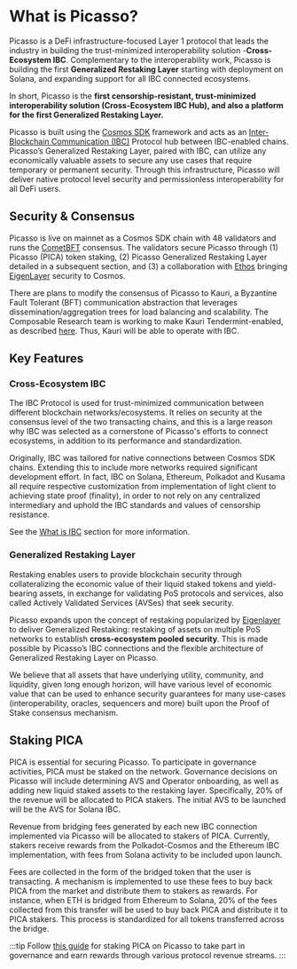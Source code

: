 # What is Picasso?

Picasso is a DeFi infrastructure-focused Layer 1 protocol that leads the industry in building the trust-minimized interoperability solution -**Cross-Ecosystem IBC**. Complementary to the interoperability work, Picasso is building the first **Generalized Restaking Layer** starting with deployment on Solana, and expanding support for all IBC connected ecosystems.

In short, Picasso is the **first censorship-resistant, trust-minimized interoperability solution (Cross-Ecosystem IBC Hub), and also a platform for the first Generalized Restaking Layer.**

Picasso is built using the [Cosmos SDK](https://v1.cosmos.network/sdk) framework and acts as an [Inter-Blockchain Communication (IBC)](https://www.ibcprotocol.dev/) Protocol hub between IBC-enabled chains. Picasso’s Generalized Restaking Layer, paired with IBC, can utilize any economically valuable assets to secure any use cases that require temporary or permanent security. Through this infrastructure, Picasso will deliver native protocol level security and permissionless interoperability for all DeFi users.

## Security & Consensus

Picasso is live on mainnet as a Cosmos SDK chain with 48 validators and runs the [CometBFT](https://cometbft.com/) consensus. The validators secure Picasso through (1) Picasso (PICA) token staking, (2) Picasso Generalized Restaking Layer detailed in a subsequent section, and (3) a collaboration with [Ethos](https://ethosstake.com/) bringing [EigenLayer](https://www.eigenlayer.xyz/) security to Cosmos.

There are plans to modify the consensus of Picasso to Kauri, a Byzantine Fault Tolerant (BFT) communication abstraction that leverages dissemination/aggregation trees for load balancing and scalability. The Composable Research team is working to make Kauri Tendermint-enabled, as described [here](https://research.composable.finance/t/rfp-5-a-fast-consensus-for-cosmos-sdk-chains/304). Thus, Kauri will be able to operate with IBC.

## Key Features

### Cross-Ecosystem IBC 

The IBC Protocol is used for trust-minimized communication between different blockchain networks/ecosystems. It relies on security at the consensus level of the two transacting chains, and this is a large reason why IBC was selected as a cornerstone of Picasso's efforts to connect ecosystems, in addition to its performance and standardization. 

Originally, IBC was tailored for native connections between Cosmos SDK chains. Extending this to include more networks required significant development effort. In fact, IBC on Solana, Ethereum, Polkadot and Kusama all require respective customization from implementation of light client to achieving state proof (finality), in order to not rely on any centralized intermediary and uphold the IBC standards and values of censorship resistance.

See the [What is IBC](../concepts/ibc.md) section for more information.
### Generalized Restaking Layer

Restaking enables users to provide blockchain security through collateralizing the economic value of their liquid staked tokens and yield-bearing assets, in exchange for validating PoS protocols and services, also called Actively Validated Services (AVSes) that seek security.

Picasso expands upon the concept of restaking popularized by [Eigenlayer](https://docs.eigenlayer.xyz/eigenlayer/overview/) to deliver Generalized Restaking: restaking of assets on multiple PoS networks to establish **cross-ecosystem pooled security**. This is made possible by Picasso’s IBC connections and the flexible architecture of Generalized Restaking Layer on Picasso.

We believe that all assets that have underlying utility, community, and liquidity, given long enough horizon, will have various level of economic value that can be used to enhance security guarantees for many use-cases (interoperability, oracles, sequencers and more) built upon the Proof of Stake consensus mechanism.

## Staking PICA

PICA is essential for securing Picasso. To participate in governance activities, PICA must be staked on the network. Governance decisions on Picasso will include determining AVS and Operator onboarding, as well as adding new liquid staked assets to the restaking layer. Specifically, 20% of the revenue will be allocated to PICA stakers. The initial AVS to be launched will be the AVS for Solana IBC.

Revenue from bridging fees generated by each new IBC connection implemented via Picasso will be allocated to stakers of PICA. Currently, stakers receive rewards from the Polkadot-Cosmos and the Ethereum IBC implementation, with fees from Solana activity to be included upon launch.

Fees are collected in the form of the bridged token that the user is transacting. A mechanism is implemented to use these fees to buy back PICA from the market and distribute them to stakers as rewards. For instance, when ETH is bridged from Ethereum to Solana, 20% of the fees collected from this transfer will be used to buy back PICA and distribute it to PICA stakers. This process is standardized for all tokens transferred across the bridge.

:::tip
Follow [this guide](https://docs.composable.finance/user-guides/pica-staking) for staking PICA on Picasso to take part in governance and earn rewards through various protocol revenue streams.
:::
